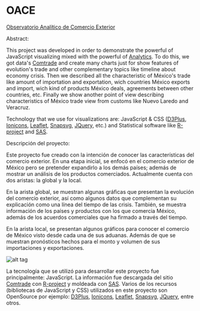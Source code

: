 # OACE

[Observatorio Analítico de Comercio Exterior](http://oace.mekingstuff.com)

Abstract:

This project was developed in order to demonstrate the powerful of JavaScript visualizing mixed with the powerful of [Analytics](http://workshop.mekingstuff.com). To do this, we got data's  [Comtrade](http://comtrade.un.org/) and create many charts just for show features of evolution's trade and other complementary topics like timeline about economy crisis. Then we described all the characteristic of México's trade like amount of importation and exportation, wich countries México exports and import, wich kind of products México deals, agreements between other countries, etc. Finally we show another point of view describing characteristics of México trade view from customs like Nuevo Laredo and Veracruz.

Technology that we use for visualizations are: JavaScript & CSS ([D3Plus](https://d3plus.org/), [Ionicons](http://ionicons.com/), [Leaflet](http://leafletjs.com/), [Snapsvg](http://snapsvg.io/), [JQuery](https://jquery.com/), etc.) and Statistical software like [R-project](https://www.r-project.org/) and [SAS](http://www.sas.com/es_mx/home.html).

Descripción del proyecto:

Este proyecto fue creado con la intención de conocer las características del comercio exterior. En una etapa inicial, se enfocó en el comercio exterior de México pero se pretender expandirlo a los demás países; además de mostrar un análisis de los productos comerciados. Actualmente cuenta con dos aristas: la global y la local.

En la arista global, se muestran algunas gráficas que presentan la evolución del comercio exterior, así como algunos datos que complementan su explicación como una línea del tiempo de las crisis. También, se muestra información de los países y productos con los que comercia México, además de los acuerdos comerciales que ha firmado a través del tiempo.

En la arista local, se presentan algunos gráficos para conocer el comercio de México visto desde cada una de sus aduanas. Además de que se muestran pronósticos hechos para el monto y volumen de sus importaciones y exportaciones.

![alt tag](http://mekingstuff.com/wp-content/uploads/2016/07/oace.png)

La tecnología que se utilizó para desarrollar este proyecto fue principalmente: JavaScript. 
La información fue descargada del sitio [Comtrade](http://comtrade.un.org/) con [R-project](https://www.r-project.org/) y moldeada con [SAS](http://www.sas.com/es_mx/home.html). 
Varios de los recursos (bibliotecas de JavaScript y CSS) utilizados en este proyecto son OpenSource por ejemplo: [D3Plus](https://d3plus.org/), [Ionicons](http://ionicons.com/), [Leaflet](http://leafletjs.com/), [Snapsvg](http://snapsvg.io/), [JQuery](https://jquery.com/), entre otros.

